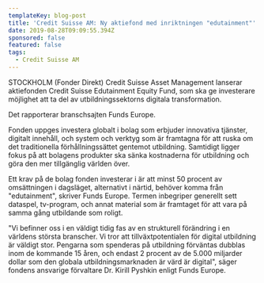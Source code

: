 ```yaml
---
templateKey: blog-post
title: 'Credit Suisse AM: Ny aktiefond med inriktningen "edutainment"'
date: 2019-08-28T09:09:55.394Z
sponsored: false
featured: false
tags:
  - Credit Suisse AM
---
```

STOCKHOLM (Fonder Direkt) Credit Suisse Asset Management lanserar aktiefonden Credit Suisse Edutainment Equity Fund, som ska ge investerare möjlighet att ta del av utbildningssektorns digitala transformation.



Det rapporterar branschsajten Funds Europe.



Fonden uppges investera globalt i bolag som erbjuder innovativa tjänster, digitalt innehåll, och system och verktyg som är framtagna för att ruska om det traditionella förhållningssättet gentemot utbildning. Samtidigt ligger fokus på att bolagens produkter ska sänka kostnaderna för utbildning och göra den mer tillgänglig världen över.



Ett krav på de bolag fonden investerar i är att minst 50 procent av omsättningen i dagsläget, alternativt i närtid, behöver komma från "edutainment", skriver Funds Europe. Termen inbegriper generellt sett dataspel, tv-program, och annat material som är framtaget för att vara på samma gång utbildande som roligt.



"Vi befinner oss i en väldigt tidig fas av en strukturell förändring i en världens största branscher. Vi tror att tillväxtpotentialen för digital utbildning är väldigt stor. Pengarna som spenderas på utbildning förväntas dubblas inom de kommande 15 åren, och endast 2 procent av de 5.000 miljarder dollar som den globala utbildningsmarknaden är värd är digital", säger fondens ansvarige förvaltare Dr. Kirill Pyshkin enligt Funds Europe.
